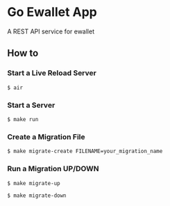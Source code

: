 # Go Ewallet App

A REST API service for ewallet

## How to
### Start a Live Reload Server
```
$ air
```

### Start a Server
```
$ make run
```

### Create a Migration File
```
$ make migrate-create FILENAME=your_migration_name
```

### Run a Migration UP/DOWN
```
$ make migrate-up

$ make migrate-down
```